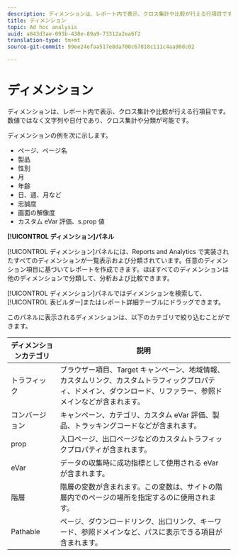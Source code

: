 ```yaml
---
description: ディメンションは、レポート内で表示、クロス集計や比較が行える行項目です。数値ではなく文字列や日付であり、クロス集計や分類が可能です。
title: ディメンション
topic: Ad hoc analysis
uuid: a843d3ae-093b-438e-89a9-73312a2ea6f2
translation-type: tm+mt
source-git-commit: 99ee24efaa517e8da700c67818c111c4aa90dc02

---
```



# ディメンション

ディメンションは、レポート内で表示、クロス集計や比較が行える行項目です。数値ではなく文字列や日付であり、クロス集計や分類が可能です。

ディメンションの例を次に示します。

* ページ、ページ名
* 製品
* 性別
* 月
* 年齢
* 日、週、月など
* 忠誠度
* 画面の解像度
* カスタム eVar 評価、s.prop 値

**[!UICONTROL ディメンション]パネル**

[!UICONTROL ディメンション]パネルには、Reports and Analytics で実装されたすべてのディメンションが一覧表示および分類されています。任意のディメンション項目に基づいてレポートを作成できます。ほぼすべてのディメンションは他のディメンションで分類して、分析および比較できます。

[!UICONTROL ディメンション]パネルではディメンションを検索して、[!UICONTROL 表ビルダー]またはレポート詳細テーブルにドラッグできます。

このパネルに表示されるディメンションは、以下のカテゴリで絞り込むことができます。

| ディメンションカテゴリ | 説明 |
|--- |--- |
| トラフィック | ブラウザー項目、Target キャンペーン、地域情報、カスタムリンク、カスタムトラフィックプロパティ、ドメイン、ダウンロード、リファラー、参照ドメインなどが含まれます。 |
| コンバージョン | キャンペーン、カテゴリ、カスタム eVar 評価、製品、トラッキングコードなどが含まれます。 |
| prop | 入口ページ、出口ページなどのカスタムトラフィックプロパティが含まれます。 |
| eVar | データの収集時に成功指標として使用される eVar が含まれます。 |
| 階層 | 階層の変数が含まれます。この変数は、サイトの階層内でのページの場所を指定するのに使用されます。 |
| Pathable | ページ、ダウンロードリンク、出口リンク、キーワード、参照ドメインなど、パスに表示できる項目が含まれます。 |
